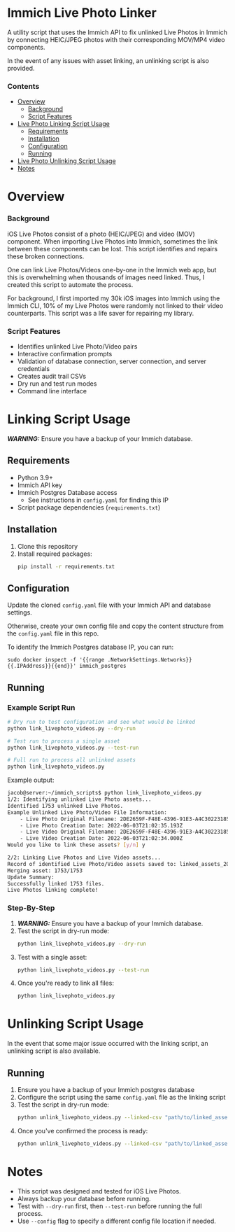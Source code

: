 # Immich Live Photo Linker
A utility script that uses the Immich API to fix unlinked Live Photos in Immich
by connecting HEIC/JPEG photos with their corresponding MOV/MP4 video
components.

In the event of any issues with asset linking, an unlinking script is also
provided.

### Contents

- [Overview](#overview)
   - [Background](#background)
   - [Script Features](#script-features)
- [Live Photo Linking Script Usage](#linking-script-usage)
    - [Requirements](#requirements)
    - [Installation](#installation)
    - [Configuration](#configuration)
    - [Running](#running)
- [Live Photo Unlinking Script Usage](#unlinking-script-usage)
- [Notes](#notes)

# Overview
### Background
iOS Live Photos consist of a photo (HEIC/JPEG) and video (MOV) component. When
importing Live Photos into Immich, sometimes the link between these components
can be lost. This script identifies and repairs these broken connections.

One can link Live Photos/Videos one-by-one in the Immich web app, but this is
overwhelming when thousands of images need linked. Thus, I created this script
to automate the process.

For background, I first imported my 30k iOS images into Immich using the Immich
CLI, 10% of my Live Photos were randomly not linked to their video counterparts.
This script was a life saver for repairing my library.

### Script Features
- Identifies unlinked Live Photo/Video pairs
- Interactive confirmation prompts
- Validation of database connection, server connection, and server credentials
- Creates audit trail CSVs
- Dry run and test run modes
- Command line interface

# Linking Script Usage
***WARNING:*** Ensure you have a backup of your Immich database.

## Requirements
- Python 3.9+
- Immich API key
- Immich Postgres Database access
    - See instructions in `config.yaml` for finding this IP
- Script package dependencies (`requirements.txt`)

## Installation
1. Clone this repository
2. Install required packages:
   ```bash
   pip install -r requirements.txt
   ```

## Configuration
Update the cloned `config.yaml` file with your Immich API and database settings.

Otherwise, create your own config file and copy the content structure from the
`config.yaml` file in this repo.

To identify the Immich Postgres database IP, you can run:

```
sudo docker inspect -f '{{range .NetworkSettings.Networks}}{{.IPAddress}}{{end}}' immich_postgres
```

## Running
### Example Script Run
```bash
# Dry run to test configuration and see what would be linked
python link_livephoto_videos.py --dry-run

# Test run to process a single asset
python link_livephoto_videos.py --test-run

# Full run to process all unlinked assets
python link_livephoto_videos.py
```

Example output:
```bash
jacob@server:~/immich_scripts$ python link_livephoto_videos.py 
1/2: Identifying unlinked Live Photo assets...
Identified 1753 unlinked Live Photos.
Example Unlinked Live Photo/Video File Information:
    - Live Photo Original Filename: 2DE2659F-F48E-4396-91E3-A4C302231853.heic
    - Live Photo Creation Date: 2022-06-03T21:02:35.193Z
    - Live Video Original Filename: 2DE2659F-F48E-4396-91E3-A4C302231853_3.mov
    - Live Video Creation Date: 2022-06-03T21:02:34.000Z
Would you like to link these assets? [y/n] y

2/2: Linking Live Photos and Live Video assets...
Record of identified Live Photo/Video assets saved to: linked_assets_2025_01_26_044630.csv
Merging asset: 1753/1753
Update Summary:
Successfully linked 1753 files.
Live Photos linking complete!
```

### Step-By-Step
1. ***WARNING:*** Ensure you have a backup of your Immich database.
2. Test the script in dry-run mode:
   ```bash
   python link_livephoto_videos.py --dry-run
   ```
3. Test with a single asset:
   ```bash
   python link_livephoto_videos.py --test-run
   ```
4. Once you're ready to link all files:
   ```bash
   python link_livephoto_videos.py
   ```

# Unlinking Script Usage
In the event that some major issue occurred with the linking script, an
unlinking script is also available.

## Running
1. Ensure you have a backup of your Immich postgres database
2. Configure the script using the same `config.yaml` file as the linking script
3. Test the script in dry-run mode:
   ```bash
   python unlink_livephoto_videos.py --linked-csv "path/to/linked_assets_audit.csv" --dry-run
   ```
4. Once you've confirmed the process is ready:
   ```bash
   python unlink_livephoto_videos.py --linked-csv "path/to/linked_assets_audit.csv"
   ```

# Notes
- This script was designed and tested for iOS Live Photos.
- Always backup your database before running.
- Test with `--dry-run` first, then `--test-run` before running the full
  process.
- Use `--config` flag to specify a different config file location if needed.
